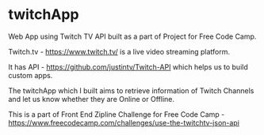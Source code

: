 # twitchApp
Web App using Twitch TV API built as a part of Project for Free Code Camp. 

Twitch.tv - https://www.twitch.tv/ is a live video streaming platform. 

It has API - https://github.com/justintv/Twitch-API which helps us to build custom apps. 

The twitchApp which I built aims to retrieve information of Twitch Channels and let us know whether they are Online or Offline. 

This is a part of Front End Zipline Challenge for Free Code Camp - https://www.freecodecamp.com/challenges/use-the-twitchtv-json-api
